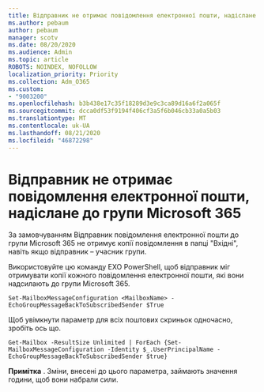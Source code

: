 ```yaml
---
title: Відправник не отримає повідомлення електронної пошти, надіслане до групи Microsoft 365
ms.author: pebaum
author: pebaum
manager: scotv
ms.date: 08/20/2020
ms.audience: Admin
ms.topic: article
ROBOTS: NOINDEX, NOFOLLOW
localization_priority: Priority
ms.collection: Adm_O365
ms.custom:
- "9003200"
ms.openlocfilehash: b3b438e17c35f18289d3e9c3ca89d16a6f2a065f
ms.sourcegitcommit: dcca0df53f9194f406cf3a5f6b046cb33a0a5b03
ms.translationtype: MT
ms.contentlocale: uk-UA
ms.lasthandoff: 08/21/2020
ms.locfileid: "46872298"
---
```

# <a name="sender-does-not-receive-email-sent-to-microsoft-365-group"></a>Відправник не отримає повідомлення електронної пошти, надіслане до групи Microsoft 365

За замовчуванням Відправник повідомлення електронної пошти до групи Microsoft 365 не отримує копії повідомлення в папці "Вхідні", навіть якщо відправник – учасник групи.

Використовуйте цю команду EXO PowerShell, щоб відправник міг отримувати копії кожного повідомлення електронної пошти, які вони надсилають до групи Microsoft 365.  

`Set-MailboxMessageConfiguration <MailboxName> -EchoGroupMessageBackToSubscribedSender $True`  

Щоб увімкнути параметр для всіх поштових скриньок одночасно, зробіть ось що.

`Get-Mailbox -ResultSize Unlimited | ForEach {Set-MailboxMessageConfiguration -Identity $_.UserPrincipalName -EchoGroupMessageBackToSubscribedSender $true}` 

**Примітка** . Зміни, внесені до цього параметра, займають значення години, щоб вони набрали сили.